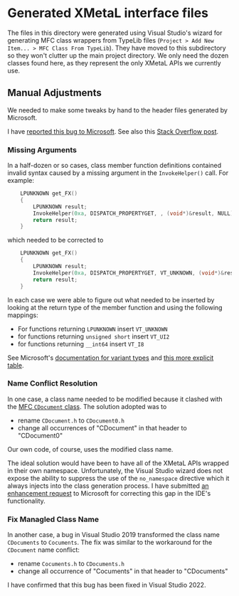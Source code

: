 # Generated XMetaL interface files

The files in this directory were generated using Visual Studio's wizard for generating MFC class wrappers from TypeLib files (`Project > Add New Item... > MFC Class From TypeLib`). They have moved to this subdirectory so they won't clutter up the main project directory. We only need the dozen classes found here, as they represent the only XMetaL APIs we currently use.

## Manual Adjustments

We needed to make some tweaks by hand to the header files generated by Microsoft.

I have [reported this bug to Microsoft](https://developercommunity.visualstudio.com/t/Visual-Studio-2022-generates-invalid-syn/10206982). See also this [Stack Overflow post](https://stackoverflow.com/questions/74499468).

### Missing Arguments

In a half-dozen or so cases, class member function definitions contained invalid syntax caused by a missing argument in the `InvokeHelper()` call. For example:

```cpp
	LPUNKNOWN get_FX()
	{
		LPUNKNOWN result;
		InvokeHelper(0xa, DISPATCH_PROPERTYGET, , (void*)&result, NULL);
		return result;
	}
```

which needed to be corrected to

```cpp
	LPUNKNOWN get_FX()
	{
		LPUNKNOWN result;
		InvokeHelper(0xa, DISPATCH_PROPERTYGET, VT_UNKNOWN, (void*)&result, NULL);
		return result;
	}
```

In each case we were able to figure out what needed to be inserted by looking at the return type of the member function and using the following mappings:
- For functions returning `LPUNKNOWN` insert `VT_UNKNOWN`
- for functions returning `unsigned short` insert `VT_UI2`
- for functions returning `__int64` insert `VT_I8`

See Microsoft's [documentation for variant types](https://learn.microsoft.com/en-us/windows/win32/api/wtypes/ne-wtypes-varenum) and [this more explicit table](https://www.quickmacros.com/help/Tables/IDP_VARIANT.html).

### Name Conflict Resolution

In one case, a class name needed to be modified because it clashed with the [MFC `CDocument` class](https://learn.microsoft.com/en-us/cpp/mfc/reference/cdocument-class). The solution adopted was to
- rename `CDocument.h` to `CDocument0.h`
- change all occurrences of "CDocument" in that header to "CDocument0"

Our own code, of course, uses the modified class name.

The ideal solution would have been to have all of the XMetaL APIs wrapped in their own namespace. Unfortunately, the Visual Studio wizard does not expose the ability to suppress the use of the `no_namespace` directive which it always injects into the class generation process. I have submitted [an enhancement request](https://developercommunity.visualstudio.com/t/Allow-suppression-of-no_namespace-direct/10206995) to Microsoft for correcting this gap in the IDE's functionality.

### Fix Managled Class Name

In another case, a bug in Visual Studio 2019 transformed the class name `CDocuments` to `Cocuments`. The fix was similar to the workaround for the `CDocument` name conflict:
- rename `Cocuments.h` to `CDocuments.h`
- change all occurrence of "Cocuments" in that header to "CDocuments"

I have confirmed that this bug has been fixed in Visual Studio 2022.
